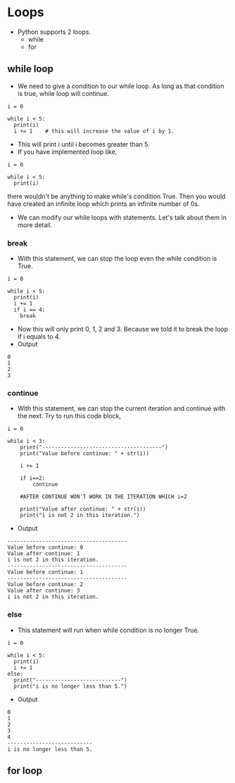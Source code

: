 # Loops
* Python supports 2 loops.
  * while 
  * for
  
## while loop
* We need to give a condition to our while loop. As long as that condition is true, while loop will continue.

```
i = 0

while i < 5:
  print(i)
  i += 1    # this will increase the value of i by 1.
```
* This will print i until i becomes greater than 5.
* If you have implemented loop like,
```
i = 0

while i < 5:
  print(i)
```
there wouldn't be anything to make while's condition True. Then you would have created an infinite loop which prints an infinite number of 0s.
* We can modify our while loops with statements. Let's talk about them in more detail.

### break
* With this statement, we can stop the loop even the while condition is True.
```
i = 0

while i < 5:
  print(i)
  i += 1
  if i == 4:
    break
```
* Now this will only print 0, 1, 2 and 3. Because we told it to break the loop if i equals to 4.
* Output
```
0
1
2
3
```

### continue
* With this statement, we can stop the current iteration and continue with the next. Try to run this code block,
```
i = 0

while i < 3:
    print("--------------------------------------")
    print("Value before continue: " + str(i))

    i += 1

    if i==2:
        continue
    
    #AFTER CONTINUE WON'T WORK IN THE ITERATION WHICH i=2

    print("Value after continue: " + str(i))
    print("i is not 2 in this iteration.")
```
* Output
```
--------------------------------------
Value before continue: 0
Value after continue: 1
i is not 2 in this iteration.
--------------------------------------
Value before continue: 1
--------------------------------------
Value before continue: 2
Value after continue: 3
i is not 2 in this iteration.
```
### else
* This statement will run when while condition is no longer True.

```
i = 0

while i < 5:
  print(i)
  i += 1
else:
  print("---------------------------")
  print("i is no longer less than 5.")
```
* Output
```
0
1
2
3
4
---------------------------
i is no longer less than 5.
```

## for loop
